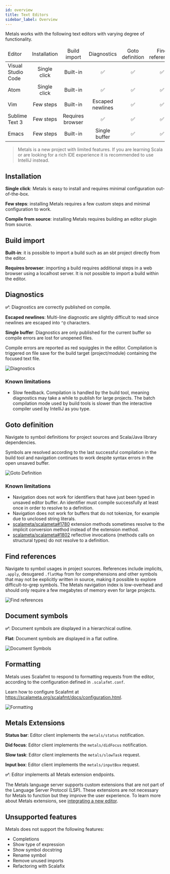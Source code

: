 ```yaml
---
id: overview
title: Text Editors
sidebar_label: Overview
---
```


Metals works with the following text editors with varying degree of
functionality.

<table>
<thead>
<tr>
  <td>Editor</td>
  <td align=center>Installation</td>
  <td align=center>Build import</td>
  <td align=center>Diagnostics</td>
  <td align=center>Goto definition</td>
  <td align=center>Find references</td>
  <td align=center>Document symbols</td>
  <td align=center>Formatting</td>
  <td align=center>Metals Extensions</td>
</tr>
</thead>
<tbody>
<tr>
  <td>Visual Studio Code</td>
  <td align=center>Single click</td>
  <td align=center>Built-in</td>
  <td align=center>✅</td>
  <td align=center>✅</td>
  <td align=center>✅</td>
  <td align=center>✅</td>
  <td align=center>✅</td>
  <td align=center>✅</td>
</tr>
<tr>
  <td>Atom</td>
  <td align=center>Single click</td>
  <td align=center>Built-in</td>
  <td align=center>✅</td>
  <td align=center>✅</td>
  <td align=center>✅</td>
  <td align=center>✅</td>
  <td align=center>✅</td>
  <td align=center></td>
</tr>
<tr>
  <td>Vim</td>
  <td align=center>Few steps</td>
  <td align=center>Built-in</td>
  <td align=center>Escaped newlines</td>
  <td align=center>✅</td>
  <td align=center>✅</td>
  <td align=center>Flat</td>
  <td align=center></td>
  <td align=center>Status bar</td>
</tr>
<tr>
  <td>Sublime Text 3</td>
  <td align=center>Few steps</td>
  <td align=center>Requires browser</td>
  <td align=center>✅</td>
  <td align=center>✅</td>
  <td align=center>✅</td>
  <td align=center>Flat</td>
  <td align=center>✅</td>
  <td align=center></td>
</tr>
<tr>
  <td>Emacs</td>
  <td align=center>Few steps</td>
  <td align=center>Built-in</td>
  <td align=center>Single buffer</td>
  <td align=center>✅</td>
  <td align=center>✅</td>
  <td align=center>✅</td>
  <td align=center>✅</td>
  <td align=center>Status bar</td>
</tr>
</tbody>
</table>

> Metals is a new project with limited features. If you are learning Scala or
> are looking for a rich IDE experience it is recommended to use IntelliJ
> instead.

## Installation

**Single click**: Metals is easy to install and requires minimal configuration
out-of-the-box.

**Few steps**: installing Metals requires a few custom steps and minimal
configuration to work.

**Compile from source**: installing Metals requires building an editor plugin
from source.

## Build import

**Built-in**: it is possible to import a build such as an sbt project directly
from the editor.

**Requires browser**: importing a build requires additional steps in a web
browser using a localhost server. It is not possible to import a build within
the editor.

## Diagnostics

**✅**: Diagnostics are correctly published on compile.

**Escaped newlines**: Multi-line diagnostic are slightly difficult to read since
newlines are escaped into `^@` characters.

**Single buffer**: Diagnostics are only published for the current buffer so
compile errors are lost for unopened files.

Compile errors are reported as red squiggles in the editor. Compilation is
triggered on file save for the build target (project/module) containing the
focused text file.

![Diagnostics](https://user-images.githubusercontent.com/1408093/48774587-f4d5c780-ecca-11e8-8087-acca5a05ca78.png)

### Known limitations

- Slow feedback. Compilation is handled by the build tool, meaning diagnostics
  may take a while to publish for large projects. The batch compilation mode
  used by build tools is slower than the interactive compiler used by IntelliJ
  as you type.

## Goto definition

Navigate to symbol definitions for project sources and Scala/Java library
dependencies.

Symbols are resolved according to the last successful compilation in the build
tool and navigation continues to work despite syntax errors in the open unsaved
buffer.

![Goto Definition](https://user-images.githubusercontent.com/1408093/48776422-1f764f00-ecd0-11e8-96d1-170f2354d50e.gif)

### Known limitations

- Navigation does not work for identifiers that have just been typed in unsaved
  editor buffer. An identifier must compile successfully at least once in order
  to resolve to a definition.
- Navigation does not work for buffers that do not tokenize, for example due to
  unclosed string literals.
- [scalameta/scalameta#1780](https://github.com/scalameta/scalameta/issues/1780)
  extension methods sometimes resolve to the implicit conversion method instead
  of the extension method.
- [scalameta/scalameta#1802](https://github.com/scalameta/scalameta/issues/1802)
  reflective invocations (methods calls on structural types) do not resolve to a
  definition.

## Find references

Navigate to symbol usages in project sources. References include implicits,
`.apply`, desugared `.flatMap` from for comprehensions and other symbols that
may not be explicitly written in source, making it possible to explore
difficult-to-grep symbols. The Metals navigation index is low-overhead and
should only require a few megabytes of memory even for large projects.

![Find references](https://user-images.githubusercontent.com/1408093/51089190-75fc8880-1769-11e9-819c-95262205e95c.png)

## Document symbols

**✅**: Document symbols are displayed in a hierarchical outline.

**Flat**: Document symbols are displayed in a flat outline.

![Document Symbols](https://user-images.githubusercontent.com/1408093/50635569-014c7180-0f53-11e9-8898-62803898781c.gif)

## Formatting

Metals uses Scalafmt to respond to formatting requests from the editor,
according to the configuration defined in `.scalafmt.conf`.

Learn how to configure Scalafmt at
https://scalameta.org/scalafmt/docs/configuration.html.

![Formatting](https://user-images.githubusercontent.com/1408093/50635748-b0894880-0f53-11e9-913b-acfd5f505351.gif)

## Metals Extensions

**Status bar**: Editor client implements the `metals/status` notification.

**Did focus**: Editor client implements the `metals/didFocus` notification.

**Slow task**: Editor client implements the `metals/slowTask` request.

**Input box**: Editor client implements the `metals/inputBox` request.

**✅**: Editor implements all Metals extension endpoints.

The Metals language server supports custom extensions that are not part of the
Language Server Protocol (LSP). These extensions are not necessary for Metals to
function but they improve the user experience. To learn more about Metals
extensions, see [integrating a new editor](new-editor.md).

## Unsupported features

Metals does not support the following features:

- Completions
- Show type of expression
- Show symbol docstring
- Rename symbol
- Remove unused imports
- Refactoring with Scalafix
